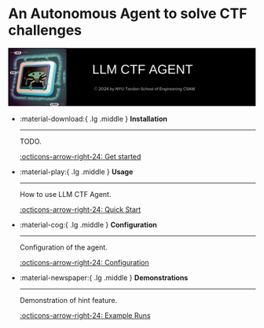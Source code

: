 # An Autonomous Agent to solve CTF challenges

![LLM-CSTF-agent banner](assets/readme_assets/spid_banner_1.png)





<div class="grid cards" markdown>


-   :material-download:{ .lg .middle } __Installation__

    ---

    TODO.

    [:octicons-arrow-right-24: Get started](installation/installation.md)


-   :material-play:{ .lg .middle } __Usage__

    ---

    How to use LLM CTF Agent.

    [:octicons-arrow-right-24: Quick Start](usage/usage.md)


-   :material-cog:{ .lg .middle } __Configuration__

    ---

    Configuration of the agent.

    [:octicons-arrow-right-24: Configuration](configuration/overview.md)



-   :material-newspaper:{ .lg .middle } __Demonstrations__

    ---

    Demonstration of hint feature.

    [:octicons-arrow-right-24: Example Runs](demonstration/demonstration.md)

</div>

